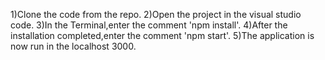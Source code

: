 1)Clone the code from the repo. 
2)Open the project in the visual studio code. 
3)In the Terminal,enter the comment 'npm install'. 
4)After the installation completed,enter the comment 'npm start'. 
5)The application is now run in the localhost 3000.